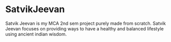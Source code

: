 # SatvikJeevan
Satvik Jeevan is my MCA 2nd sem project purely made from scratch. Satvik Jeevan focuses on providing ways to have a healthy and balanced lifestyle using ancient indian wisdom.
